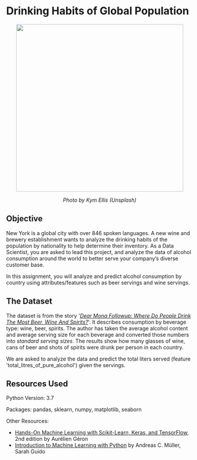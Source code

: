 # Drinking Habits of Global Population

<p align="center">
  <img width="450" src="https://images.unsplash.com/photo-1506377247377-2a5b3b417ebb?ixlib=rb-1.2.1&auto=format&fit=crop&w=1350&q=80">
</p>

<p align="center"><em>Photo by Kym Ellis (Unsplash)</em></p>

## Objective

New York is a global city with over 846 spoken languages. A new wine and brewery establishment wants to analyze the drinking habits of the population by nationality to help determine their inventory. As a Data Scientist, you are asked to lead this project, and analyze the data of alcohol consumption around the world to better serve your company’s diverse customer base.

In this assignment, you will analyze and predict alcohol consumption by country using attributes/features such as beer servings and wine servings. 

## The Dataset

The dataset is from the story '*[Dear Mona Followup: Where Do People Drink The Most Beer, Wine And Spirits?](https://fivethirtyeight.com/features/dear-mona-followup-where-do-people-drink-the-most-beer-wine-and-spirits/)*'. It describes consumption by beverage type: wine, beer, spirits. The author has taken the average alcohol content and average serving size for each beverage and converted those numbers into *standard serving sizes*. The results show how many glasses of wine, cans of beer and shots of spirits were drunk per person in each country.

We are asked to analyze the data and predict the total liters served (feature 'total_litres_of_pure_alcohol') given the servings. 

## Resources Used

Python Version: 3.7

Packages: pandas, sklearn, numpy, matplotlib, seaborn

Other Resources: 
- [Hands-On Machine Learning with Scikit-Learn, Keras, and TensorFlow](https://www.oreilly.com/library/view/hands-on-machine-learning/9781492032632/), 2nd edition by Aurélien Géron
- [Introduction to Machine Learning with Python](https://www.oreilly.com/library/view/introduction-to-machine/9781449369880/) by Andreas C. Müller, Sarah Guido
